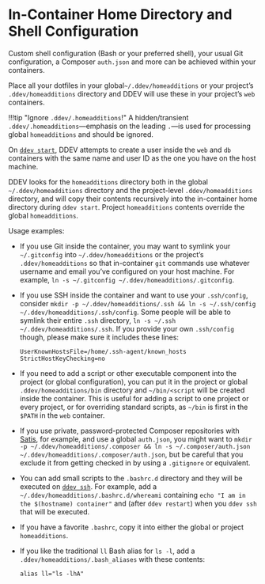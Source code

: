 # In-Container Home Directory and Shell Configuration

Custom shell configuration (Bash or your preferred shell), your usual Git configuration, a Composer `auth.json` and more can be achieved within your containers.

Place all your dotfiles in your global`~/.ddev/homeadditions` or your project’s `.ddev/homeadditions` directory and DDEV will use these in your project’s `web` containers.

!!!tip "Ignore `.ddev/.homeadditions`!"
    A hidden/transient `.ddev/.homeadditions`—emphasis on the leading `.`—is used for processing global `homeadditions` and should be ignored.

On [`ddev start`](../usage/commands.md#start), DDEV attempts to create a user inside the `web` and `db` containers with the same name and user ID as the one you have on the host machine.

DDEV looks for the `homeadditions` directory both in the global `~/.ddev/homeadditions` directory and the project-level `.ddev/homeadditions` directory, and will copy their contents recursively into the in-container home directory during `ddev start`. Project `homeadditions` contents override the global `homeadditions`.

Usage examples:

* If you use Git inside the container, you may want to symlink your `~/.gitconfig` into `~/.ddev/homeadditions` or the project’s `.ddev/homeadditions` so that in-container `git` commands use whatever username and email you’ve configured on your host machine. For example, `ln -s ~/.gitconfig ~/.ddev/homeadditions/.gitconfig`.
* If you use SSH inside the container and want to use your `.ssh/config`, consider `mkdir -p ~/.ddev/homeadditions/.ssh && ln -s ~/.ssh/config ~/.ddev/homeadditions/.ssh/config`. Some people will be able to symlink their entire `.ssh` directory, `ln -s ~/.ssh ~/.ddev/homeadditions/.ssh`. If you provide your own `.ssh/config` though, please make sure it includes these lines:

    ```
    UserKnownHostsFile=/home/.ssh-agent/known_hosts
    StrictHostKeyChecking=no
    ```

* If you need to add a script or other executable component into the project (or global configuration), you can put it in the project or global `.ddev/homeadditions/bin` directory and `~/bin/<script` will be created inside the container. This is useful for adding a script to one project or every project, or for overriding standard scripts, as `~/bin` is first in the `$PATH` in the `web` container.
* If you use private, password-protected Composer repositories with [Satis](https://composer.github.io/satis/), for example, and use a global `auth.json`, you might want to `mkdir -p ~/.ddev/homeadditions/.composer && ln -s ~/.composer/auth.json ~/.ddev/homeadditions/.composer/auth.json`, but be careful that you exclude it from getting checked in by using a `.gitignore` or equivalent.
* You can add small scripts to the `.bashrc.d` directory and they will be executed on [`ddev ssh`](../usage/commands.md#ssh). For example, add a `~/.ddev/homeadditions/.bashrc.d/whereami` containing `echo "I am in the $(hostname) container"` and (after `ddev restart`) when you `ddev ssh` that will be executed.
* If you have a favorite `.bashrc`, copy it into either the global or project `homeadditions`.
* If you like the traditional `ll` Bash alias for `ls -l`, add a `.ddev/homeadditions/.bash_aliases` with these contents:

    ```
    alias ll="ls -lhA"
    ```
